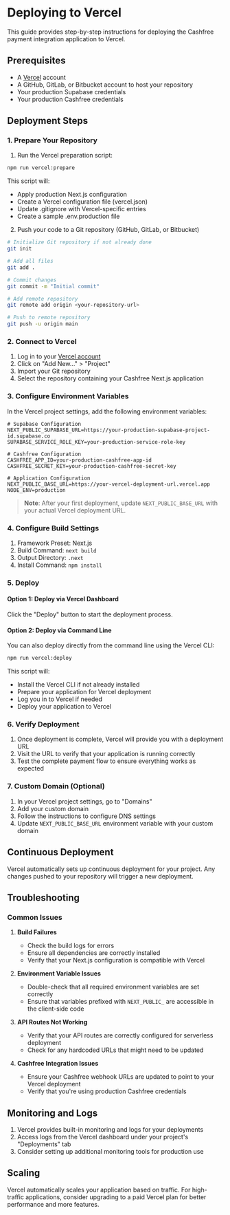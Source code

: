 # Deploying to Vercel

This guide provides step-by-step instructions for deploying the Cashfree payment integration application to Vercel.

## Prerequisites

- A [Vercel](https://vercel.com) account
- A GitHub, GitLab, or Bitbucket account to host your repository
- Your production Supabase credentials
- Your production Cashfree credentials

## Deployment Steps

### 1. Prepare Your Repository

1. Run the Vercel preparation script:

```bash
npm run vercel:prepare
```

This script will:
- Apply production Next.js configuration
- Create a Vercel configuration file (vercel.json)
- Update .gitignore with Vercel-specific entries
- Create a sample .env.production file

2. Push your code to a Git repository (GitHub, GitLab, or Bitbucket)

```bash
# Initialize Git repository if not already done
git init

# Add all files
git add .

# Commit changes
git commit -m "Initial commit"

# Add remote repository
git remote add origin <your-repository-url>

# Push to remote repository
git push -u origin main
```

### 2. Connect to Vercel

1. Log in to your [Vercel account](https://vercel.com)
2. Click on "Add New..." > "Project"
3. Import your Git repository
4. Select the repository containing your Cashfree Next.js application

### 3. Configure Environment Variables

In the Vercel project settings, add the following environment variables:

```
# Supabase Configuration
NEXT_PUBLIC_SUPABASE_URL=https://your-production-supabase-project-id.supabase.co
SUPABASE_SERVICE_ROLE_KEY=your-production-service-role-key

# Cashfree Configuration
CASHFREE_APP_ID=your-production-cashfree-app-id
CASHFREE_SECRET_KEY=your-production-cashfree-secret-key

# Application Configuration
NEXT_PUBLIC_BASE_URL=https://your-vercel-deployment-url.vercel.app
NODE_ENV=production
```

> **Note**: After your first deployment, update `NEXT_PUBLIC_BASE_URL` with your actual Vercel deployment URL.

### 4. Configure Build Settings

1. Framework Preset: Next.js
2. Build Command: `next build`
3. Output Directory: `.next`
4. Install Command: `npm install`

### 5. Deploy

#### Option 1: Deploy via Vercel Dashboard

Click the "Deploy" button to start the deployment process.

#### Option 2: Deploy via Command Line

You can also deploy directly from the command line using the Vercel CLI:

```bash
npm run vercel:deploy
```

This script will:
- Install the Vercel CLI if not already installed
- Prepare your application for Vercel deployment
- Log you in to Vercel if needed
- Deploy your application to Vercel

### 6. Verify Deployment

1. Once deployment is complete, Vercel will provide you with a deployment URL
2. Visit the URL to verify that your application is running correctly
3. Test the complete payment flow to ensure everything works as expected

### 7. Custom Domain (Optional)

1. In your Vercel project settings, go to "Domains"
2. Add your custom domain
3. Follow the instructions to configure DNS settings
4. Update `NEXT_PUBLIC_BASE_URL` environment variable with your custom domain

## Continuous Deployment

Vercel automatically sets up continuous deployment for your project. Any changes pushed to your repository will trigger a new deployment.

## Troubleshooting

### Common Issues

1. **Build Failures**
   - Check the build logs for errors
   - Ensure all dependencies are correctly installed
   - Verify that your Next.js configuration is compatible with Vercel

2. **Environment Variable Issues**
   - Double-check that all required environment variables are set correctly
   - Ensure that variables prefixed with `NEXT_PUBLIC_` are accessible in the client-side code

3. **API Routes Not Working**
   - Verify that your API routes are correctly configured for serverless deployment
   - Check for any hardcoded URLs that might need to be updated

4. **Cashfree Integration Issues**
   - Ensure your Cashfree webhook URLs are updated to point to your Vercel deployment
   - Verify that you're using production Cashfree credentials

## Monitoring and Logs

1. Vercel provides built-in monitoring and logs for your deployments
2. Access logs from the Vercel dashboard under your project's "Deployments" tab
3. Consider setting up additional monitoring tools for production use

## Scaling

Vercel automatically scales your application based on traffic. For high-traffic applications, consider upgrading to a paid Vercel plan for better performance and more features.
